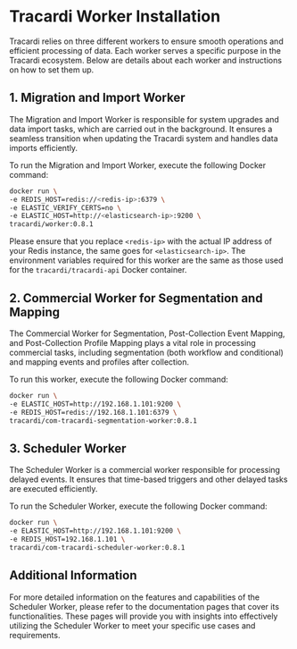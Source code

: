 # Tracardi Worker Installation

Tracardi relies on three different workers to ensure smooth operations and efficient processing of data. Each worker
serves a specific purpose in the Tracardi ecosystem. Below are details about each worker and instructions on how to set
them up.

## 1. Migration and Import Worker

The Migration and Import Worker is responsible for system upgrades and data import tasks, which are carried out in the
background. It ensures a seamless transition when updating the Tracardi system and handles data imports efficiently.

To run the Migration and Import Worker, execute the following Docker command:

```bash
docker run \
-e REDIS_HOST=redis://<redis-ip>:6379 \
-e ELASTIC_VERIFY_CERTS=no \
-e ELASTIC_HOST=http://<elasticsearch-ip>:9200 \
tracardi/worker:0.8.1
```

Please ensure that you replace `<redis-ip>` with the actual IP address of your Redis instance, the same goes
for `<elasticsearch-ip>`. The environment variables required for this worker are the same as those used for
the `tracardi/tracardi-api` Docker container.

## 2. Commercial Worker for Segmentation and Mapping

The Commercial Worker for Segmentation, Post-Collection Event Mapping, and Post-Collection Profile Mapping plays a vital
role in processing commercial tasks, including segmentation (both workflow and conditional) and mapping events and
profiles after collection.

To run this worker, execute the following Docker command:

```bash
docker run \
-e ELASTIC_HOST=http://192.168.1.101:9200 \
-e REDIS_HOST=redis://192.168.1.101:6379 \
tracardi/com-tracardi-segmentation-worker:0.8.1
```

## 3. Scheduler Worker

The Scheduler Worker is a commercial worker responsible for processing delayed events. It ensures that time-based
triggers and other delayed tasks are executed efficiently.

To run the Scheduler Worker, execute the following Docker command:

```bash
docker run \
-e ELASTIC_HOST=http://192.168.1.101:9200 \
-e REDIS_HOST=192.168.1.101 \
tracardi/com-tracardi-scheduler-worker:0.8.1
```

## Additional Information

For more detailed information on the features and capabilities of the Scheduler Worker, please refer to the
documentation pages that cover its functionalities. These pages will provide you with insights into effectively
utilizing the Scheduler Worker to meet your specific use cases and requirements.